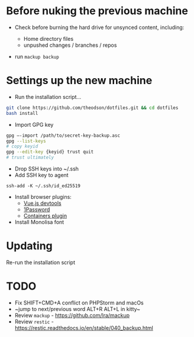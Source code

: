 # Before nuking the previous machine

- Check before burning the hard drive for unsynced content, including:
    - Home directory files
    - unpushed changes / branches / repos

- run `mackup backup`



# Settings up the new machine

- Run the installation script...
```sh
git clone https://github.com/theodson/dotfiles.git && cd dotfiles
bash install
```
- Import GPG key
```sh
gpg —-import /path/to/secret-key-backup.asc
gpg --list-keys
# copy keyid
gpg --edit-key {keyid} trust quit
# trust ultimately
```
- Drop SSH keys into ~/.ssh
- Add SSH key to agent
```
ssh-add -K ~/.ssh/id_ed25519
```
- Install browser plugins:
   - [Vue.js devtools](https://addons.mozilla.org/en-US/firefox/addon/vue-js-devtools/)
   - [1Password](https://1password.com/browsers/firefox/)
   - [Containers plugin](https://addons.mozilla.org/en-US/firefox/addon/multi-account-containers/)
- Install Monolisa font

# Updating

Re-run the installation script


# TODO 
- Fix SHIFT+CMD+A conflict on PHPStorm and macOs
- ~jump to next/previous word ALT+R ALT+L in kitty~
- Review `mackup` - https://github.com/lra/mackup
- Review `restic` - https://restic.readthedocs.io/en/stable/040_backup.html
